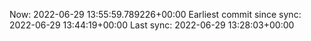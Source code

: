 Now: 2022-06-29 13:55:59.789226+00:00 Earliest commit since sync: 2022-06-29 13:44:19+00:00 Last sync: 2022-06-29 13:28:03+00:00
